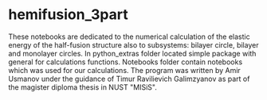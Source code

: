 # hemifusion_3part
These notebooks are dedicated to the numerical calculation of the elastic energy of the half-fusion structure also to subsystems: bilayer circle, bilayer and monolayer circles. In python_extras folder located simple package with general for calculations functions. Notebooks folder contain notebooks which was used for our calculations.
The program was written by Amir Usmanov under the guidance of Timur Ravilievich Galimzyanov as part of the magister diploma thesis in NUST "MISiS".
